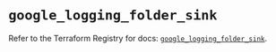 # `google_logging_folder_sink`

Refer to the Terraform Registry for docs: [`google_logging_folder_sink`](https://registry.terraform.io/providers/hashicorp/google-beta/6.17.0/docs/resources/google_logging_folder_sink).

